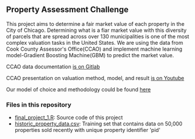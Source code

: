 ## Property Assessment Challenge
This project aims to determine a fair market value of each property in the City of Chicago. Determining what is a fiar market value with this diversity of parcels that are spread across over 130 municipalities is one of the most complex valuation tasks in the United States. We are using the data from Cook County Assessor's Office(CCAO) and implement machine learning model-Gradient Boosting Machine(GBM) to predict the market value.

CCAO data documentation [is on Gitlab](https://gitlab.com/ccao-data-science---modeling/models/ccao_res_avm)

CCAO presentation on valuation method, model, and result [is on Youtube](https://www.youtube.com/embed/6rd-xYJb27Q?feature=oembed)

Our model of choice and methodology could be found [here](http://uc-r.github.io/gbm_regression)

### Files in this repository
- [final_project_1.R](https://github.com/BriAnWuu/UIUC-FIN510/blob/main/final_project_1.R): Source code of this project
- [historic_property_data.csv](https://github.com/BriAnWuu/UIUC-FIN510/blob/main/historic_property_data.csv): Training set that contains data on 50,000 properties sold recently with unique property identifier 'pid'
